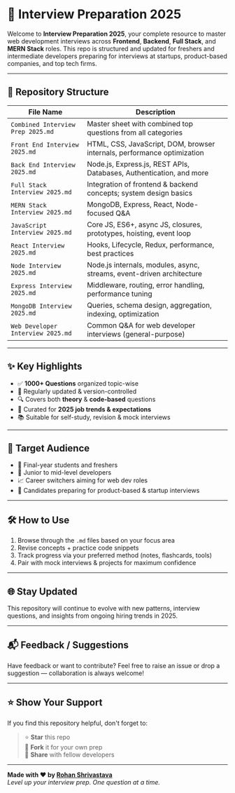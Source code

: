 # 💼 Interview Preparation 2025

Welcome to **Interview Preparation 2025**, your complete resource to master web development interviews across **Frontend**, **Backend**, **Full Stack**, and **MERN Stack** roles. This repo is structured and updated for freshers and intermediate developers preparing for interviews at startups, product-based companies, and top tech firms.

---

## 📁 Repository Structure

| File Name                        | Description                                                                 |
|----------------------------------|-----------------------------------------------------------------------------|
| `Combined Interview Prep 2025.md` | Master sheet with combined top questions from all categories                |
| `Front End Interview 2025.md`     | HTML, CSS, JavaScript, DOM, browser internals, performance optimization     |
| `Back End Interview 2025.md`      | Node.js, Express.js, REST APIs, Databases, Authentication, and more        |
| `Full Stack Interview 2025.md`    | Integration of frontend & backend concepts; system design basics            |
| `MERN Stack Interview 2025.md`    | MongoDB, Express, React, Node-focused Q&A                                   |
| `JavaScript Interview 2025.md`    | Core JS, ES6+, async JS, closures, prototypes, hoisting, event loop         |
| `React Interview 2025.md`         | Hooks, Lifecycle, Redux, performance, best practices                        |
| `Node Interview 2025.md`          | Node.js internals, modules, async, streams, event-driven architecture       |
| `Express Interview 2025.md`       | Middleware, routing, error handling, performance tuning                     |
| `MongoDB Interview 2025.md`       | Queries, schema design, aggregation, indexing, optimization                 |
| `Web Developer Interview 2025.md` | Common Q&A for web developer interviews (general-purpose)                   |

---

## ✨ Key Highlights

- ✅ **1000+ Questions** organized topic-wise  
- 🔄 Regularly updated & version-controlled  
- 🔍 Covers both **theory** & **code-based** questions  
- 🧠 Curated for **2025 job trends & expectations**  
- 📚 Suitable for self-study, revision & mock interviews  

---

## 🧭 Target Audience

- 🚀 Final-year students and freshers
- 💼 Junior to mid-level developers
- 📈 Career switchers aiming for web dev roles
- 🎯 Candidates preparing for product-based & startup interviews

---

## 🛠️ How to Use

1. Browse through the `.md` files based on your focus area  
2. Revise concepts + practice code snippets  
3. Track progress via your preferred method (notes, flashcards, tools)  
4. Pair with mock interviews & projects for maximum confidence  

---

## 🌐 Stay Updated

This repository will continue to evolve with new patterns, interview questions, and insights from ongoing hiring trends in 2025.

---

## 📬 Feedback / Suggestions

Have feedback or want to contribute? Feel free to raise an issue or drop a suggestion — collaboration is always welcome!

---

## ⭐ Show Your Support

If you find this repository helpful, don't forget to:

> ⭐ **Star** this repo  
> 🍴 **Fork** it for your own prep  
> 📢 **Share** with fellow developers

---

**Made with ❤️ by [Rohan Shrivastava](https://github.com/RohanShrivastava08)**  
*Level up your interview prep. One question at a time.*  
